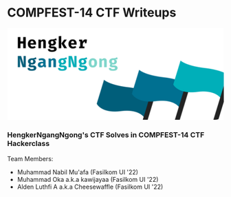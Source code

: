 # COMPFEST-14 CTF Writeups
![banner](https://github.com/Cheesewaffly/COMPFEST14-CTF-Writeups/blob/Master/compfestReadme.png)
### HengkerNgangNgong's CTF Solves in COMPFEST-14 CTF Hackerclass
Team Members:
- Muhammad Nabil Mu'afa (Fasilkom UI '22)
- Muhammad Oka a.k.a kawijayaa (Fasilkom UI '22)
- Alden Luthfi A a.k.a Cheesewaffle (Fasilkom UI '22)
